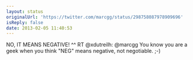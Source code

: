 ```yaml
---
layout: status
originalUrl: 'https://twitter.com/marcgg/status/298758087978909696'
isReply: false
date: 2013-02-05 11:40:53
---
```


NO, IT MEANS NEGATIVE! ^^ RT @xdutreilh: @marcgg You know you are a geek when you think "NEG" means negative, not negotiable. ;-)
